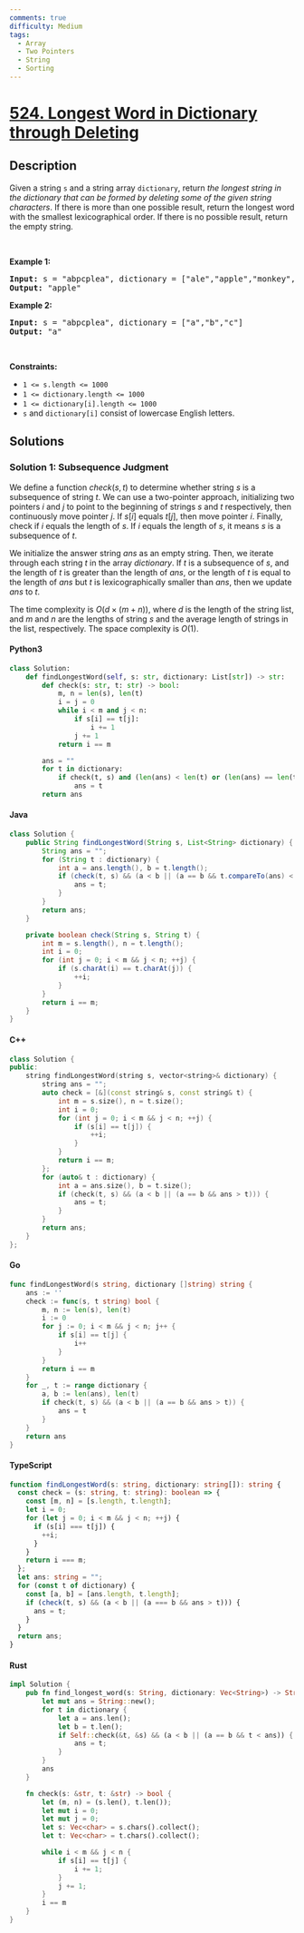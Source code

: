 ```yaml
---
comments: true
difficulty: Medium
tags:
  - Array
  - Two Pointers
  - String
  - Sorting
---
```


<!-- problem:start -->

# [524. Longest Word in Dictionary through Deleting](https://leetcode.com/problems/longest-word-in-dictionary-through-deleting)


## Description

<!-- description:start -->

<p>Given a string <code>s</code> and a string array <code>dictionary</code>, return <em>the longest string in the dictionary that can be formed by deleting some of the given string characters</em>. If there is more than one possible result, return the longest word with the smallest lexicographical order. If there is no possible result, return the empty string.</p>

<p>&nbsp;</p>
<p><strong class="example">Example 1:</strong></p>

<pre>
<strong>Input:</strong> s = &quot;abpcplea&quot;, dictionary = [&quot;ale&quot;,&quot;apple&quot;,&quot;monkey&quot;,&quot;plea&quot;]
<strong>Output:</strong> &quot;apple&quot;
</pre>

<p><strong class="example">Example 2:</strong></p>

<pre>
<strong>Input:</strong> s = &quot;abpcplea&quot;, dictionary = [&quot;a&quot;,&quot;b&quot;,&quot;c&quot;]
<strong>Output:</strong> &quot;a&quot;
</pre>

<p>&nbsp;</p>
<p><strong>Constraints:</strong></p>

<ul>
	<li><code>1 &lt;= s.length &lt;= 1000</code></li>
	<li><code>1 &lt;= dictionary.length &lt;= 1000</code></li>
	<li><code>1 &lt;= dictionary[i].length &lt;= 1000</code></li>
	<li><code>s</code> and <code>dictionary[i]</code> consist of lowercase English letters.</li>
</ul>

<!-- description:end -->

## Solutions

<!-- solution:start -->

### Solution 1: Subsequence Judgment

We define a function $check(s, t)$ to determine whether string $s$ is a subsequence of string $t$. We can use a two-pointer approach, initializing two pointers $i$ and $j$ to point to the beginning of strings $s$ and $t$ respectively, then continuously move pointer $j$. If $s[i]$ equals $t[j]$, then move pointer $i$. Finally, check if $i$ equals the length of $s$. If $i$ equals the length of $s$, it means $s$ is a subsequence of $t$.

We initialize the answer string $ans$ as an empty string. Then, we iterate through each string $t$ in the array $dictionary$. If $t$ is a subsequence of $s$, and the length of $t$ is greater than the length of $ans$, or the length of $t$ is equal to the length of $ans$ but $t$ is lexicographically smaller than $ans$, then we update $ans$ to $t$.

The time complexity is $O(d \times (m + n))$, where $d$ is the length of the string list, and $m$ and $n$ are the lengths of string $s$ and the average length of strings in the list, respectively. The space complexity is $O(1)$.

<!-- tabs:start -->

#### Python3

```python
class Solution:
    def findLongestWord(self, s: str, dictionary: List[str]) -> str:
        def check(s: str, t: str) -> bool:
            m, n = len(s), len(t)
            i = j = 0
            while i < m and j < n:
                if s[i] == t[j]:
                    i += 1
                j += 1
            return i == m

        ans = ""
        for t in dictionary:
            if check(t, s) and (len(ans) < len(t) or (len(ans) == len(t) and ans > t)):
                ans = t
        return ans
```

#### Java

```java
class Solution {
    public String findLongestWord(String s, List<String> dictionary) {
        String ans = "";
        for (String t : dictionary) {
            int a = ans.length(), b = t.length();
            if (check(t, s) && (a < b || (a == b && t.compareTo(ans) < 0))) {
                ans = t;
            }
        }
        return ans;
    }

    private boolean check(String s, String t) {
        int m = s.length(), n = t.length();
        int i = 0;
        for (int j = 0; i < m && j < n; ++j) {
            if (s.charAt(i) == t.charAt(j)) {
                ++i;
            }
        }
        return i == m;
    }
}
```

#### C++

```cpp
class Solution {
public:
    string findLongestWord(string s, vector<string>& dictionary) {
        string ans = "";
        auto check = [&](const string& s, const string& t) {
            int m = s.size(), n = t.size();
            int i = 0;
            for (int j = 0; i < m && j < n; ++j) {
                if (s[i] == t[j]) {
                    ++i;
                }
            }
            return i == m;
        };
        for (auto& t : dictionary) {
            int a = ans.size(), b = t.size();
            if (check(t, s) && (a < b || (a == b && ans > t))) {
                ans = t;
            }
        }
        return ans;
    }
};
```

#### Go

```go
func findLongestWord(s string, dictionary []string) string {
	ans := ''
	check := func(s, t string) bool {
		m, n := len(s), len(t)
		i := 0
		for j := 0; i < m && j < n; j++ {
			if s[i] == t[j] {
				i++
			}
		}
		return i == m
	}
	for _, t := range dictionary {
		a, b := len(ans), len(t)
		if check(t, s) && (a < b || (a == b && ans > t)) {
			ans = t
		}
	}
	return ans
}
```

#### TypeScript

```ts
function findLongestWord(s: string, dictionary: string[]): string {
  const check = (s: string, t: string): boolean => {
    const [m, n] = [s.length, t.length];
    let i = 0;
    for (let j = 0; i < m && j < n; ++j) {
      if (s[i] === t[j]) {
        ++i;
      }
    }
    return i === m;
  };
  let ans: string = "";
  for (const t of dictionary) {
    const [a, b] = [ans.length, t.length];
    if (check(t, s) && (a < b || (a === b && ans > t))) {
      ans = t;
    }
  }
  return ans;
}
```

#### Rust

```rust
impl Solution {
    pub fn find_longest_word(s: String, dictionary: Vec<String>) -> String {
        let mut ans = String::new();
        for t in dictionary {
            let a = ans.len();
            let b = t.len();
            if Self::check(&t, &s) && (a < b || (a == b && t < ans)) {
                ans = t;
            }
        }
        ans
    }

    fn check(s: &str, t: &str) -> bool {
        let (m, n) = (s.len(), t.len());
        let mut i = 0;
        let mut j = 0;
        let s: Vec<char> = s.chars().collect();
        let t: Vec<char> = t.chars().collect();

        while i < m && j < n {
            if s[i] == t[j] {
                i += 1;
            }
            j += 1;
        }
        i == m
    }
}
```

<!-- tabs:end -->

<!-- solution:end -->

<!-- problem:end -->
